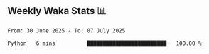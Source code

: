## Weekly Waka Stats 📊
<!--START_SECTION:waka-->

```txt
From: 30 June 2025 - To: 07 July 2025

Python   6 mins          █████████████████████████   100.00 %
```

<!--END_SECTION:waka-->

<!--

Here are some ideas to get you started:

- 🔭 I’m currently working on (way to add branches committed on)
- 🌱 I’m currently learning Web Frameworks and Machine Learning! (Lisp, JS (react & angular), Python, and __)
- 💬 Ask me about ...
- 📫 How to reach me: 
- 😄 Pronouns: He/Him/His
- ⚡ Fun fact: ...

that-recsys-lab
-->
